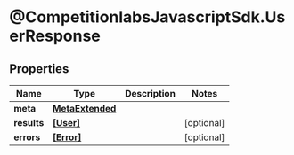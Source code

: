 # @CompetitionlabsJavascriptSdk.UserResponse

## Properties

Name | Type | Description | Notes
------------ | ------------- | ------------- | -------------
**meta** | [**MetaExtended**](MetaExtended.md) |  | 
**results** | [**[User]**](User.md) |  | [optional] 
**errors** | [**[Error]**](Error.md) |  | [optional] 


